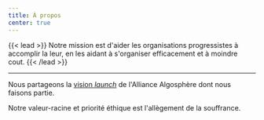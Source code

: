 ```yaml
---
title: À propos
center: true
---
```


{{< lead >}}
  Notre mission est d'aider les organisations progressistes à accomplir la leur, en les aidant à s'organiser efficacement et à moindre cout.
{{< /lead >}}

---

Nous partageons la <a href="https://algosphere.org/fr/?page_id=929" target="_blank">vision <i class="material-icons">launch</i></a> de l'Alliance Algosphère dont nous faisons partie.

Notre valeur-racine et priorité éthique est l'allègement de la souffrance.
